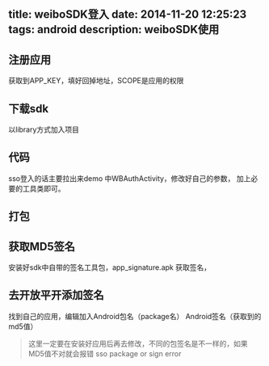 title: weiboSDK登入
date: 2014-11-20 12:25:23
tags: android
description: weiboSDK使用
---
## 注册应用
获取到APP_KEY，填好回掉地址，SCOPE是应用的权限

## 下载sdk
以library方式加入项目

## 代码
sso登入的话主要拉出来demo 中WBAuthActivity，修改好自己的参数，
加上必要的工具类即可。

## 打包

## 获取MD5签名
安装好sdk中自带的签名工具包，app_signature.apk
获取签名，

## 去开放平开添加签名
找到自己的应用，编辑加入Android包名（package名）
Android签名（获取到的md5值）

> 这里一定要在安装好应用后再去修改，不同的包签名是不一样的，如果MD5值不对就会报错
 sso package or sign error